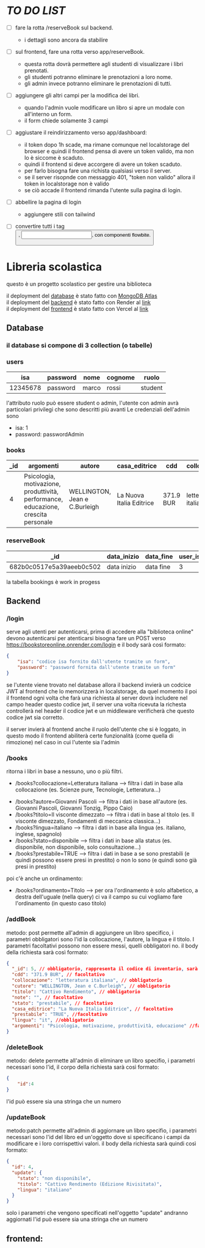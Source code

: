 # *TO DO LIST*

- [ ] fare la rotta /reserveBook sul backend.
    - i dettagli sono ancora da stabilire
- [ ] sul frontend, fare una rotta verso app/reserveBook.
    - questa rotta dovrà permettere agli studenti di visualizzare i libri prenotati.
    - gli studenti potranno eliminare le prenotazioni a loro nome.
    - gli admin invece potranno eliminare le prenotazioni di tutti.
- [ ] aggiungere gli altri campi per la modifica dei libri.
    - quando l'admin vuole modificare un libro si apre un modale con all'interno un form.
    - il form chiede solamente 3 campi
- [ ] aggiustare il reindirizzamento verso app/dashboard:
    -  il token dopo 1h scade, ma rimane comunque nel localstorage del browser e quindi il frontend pensa di avere un token valido, ma non lo è siccome è scaduto.
    -  quindi il frontend si deve accorgere di avere un token scaduto.
    - per farlo bisogna fare una richista qualsiasi verso il server.
    - se il server risopnde con messaggio 401, "token non valido" allora il token in localstorage non è valido
    - se ciò accade il frontend rimanda l'utente sulla pagina di login.
- [ ] abbellire la pagina di login
    - aggiungere stili con tailwind
- [ ] convertire tutti i tag <button>, <input>, <label> con componenti flowbite.
















# Libreria scolastica
questo è un progetto scolastico per gestire una biblioteca

il deployment del [database](#database) è stato fatto con [MongoDB Atlas](https://www.mongodb.com/products/platform/atlas-database)  
il deployment del [backend](./backend/README.md) è stato fatto con Render al [link](https://bookstoreonline.onrender.com/)  
il deployment del [frontend](./Frontend/README.md) è stato fatto con Vercel al [link](https://biblioteca-scolastica.vercel.app)  

## Database
### il database si compone di 3 collection (o tabelle) 

### users

|isa|password|nome|cognome|ruolo|
|---|--------|----|-------|-----|
|12345678|password|marco|rossi|student|

l'attributo ruolo può essere student o admin, l'utente con admin avrà particolari privilegi che sono descritti più avanti
Le credenziali dell'admin sono
- isa: 1
- password: passwordAdmin

### books

| _id      | argomenti                                               | autore                          | casa_editrice              | cdd      | collocazione        | lingua    | note | prestabile | stato        | titolo                                      |
|----------|---------------------------------------------------------|---------------------------------|----------------------------|----------|---------------------|----------|------|------------|--------------|---------------------------------------------|
| 4        | Psicologia, motivazione, produttività, performance, educazione, crescita personale | WELLINGTON, Jean e C.Burleigh  | La Nuova Italia Editrice   | 371.9 BUR | letteratura italiana | italiano |      | TRUE       | Disponibile  | Cattivo Rendimento (Edizione Rivisitata)    |


### reserveBook

| _id                        | data_inizio | data_fine   | user_isa | book_id |
|----------------------------|-------------|-------------|----------|---------|
| 682b0c0517e5a39aeeb0c502    | data inizio | data fine   | 3        | 29      |




la tabella bookings è work in progess

## Backend

### /login 
serve agli utenti per autenticarsi, prima di accedere alla "biblioteca online" devono autenticarsi
per atenticarsi bisogna fare un POST verso https://bookstoreonline.onrender.com/login 
e il body sarà così formato:
```json 
{
    "isa": "codice isa fornito dall'utente tramite un form",
    "password": "password fornita dall'utente tramite un form"
}
```
se l'utente viene trovato nel database allora il backend invierà un codcice JWT al frontend che lo memorizzerà in localstorage, da quel momento il poi il frontend
ogni volta che farà una richiesta al server dovrà includere nel campo header questo codice jwt, il server una volta ricevuta la richesta 
controllerà nel header il codice jwt e un middleware verificherà che questo codice jwt sia corretto.

il server invierà al frontend anche il ruolo dell'utente che si è loggato, in questo modo il frontend abiliterà certe funzionalità (come quella di rimozione) nel caso in cui l'utente sia l'admin



### /books
ritorna i libri in base a nessuno, uno o più filtri.

- /books?collocazione=Letteratura italiana --> filtra i dati in base alla collocazione (es. Scienze pure, Tecnologie, Letteratura...)
<!-- - /books?argomenti=Letteratura filtra i dati in base alla disciplina (es. Metallurgia, Informatica, Fiscia, Guerra) -->
- /books?autore=Giovanni Pascoli --> filtra i dati in base all'autore (es. Giovanni Pascoli, Giovanni Tonzig, Pippo Caio)
- /books?titolo=Il visconte dimezzato --> filtra i dati in base al titolo (es. Il visconte dimezzato, Fondamenti di meccanica classica...)
- /books?lingua=italiano --> filtra i dati in base alla lingua (es. italiano, inglese, spagnolo)
- /books?stato=disponibile --> filtra i dati in base alla status (es. disponibile, non disponibile, solo consultazione...)
- /books?prestabile=TRUE --> filtra i dati in base a se sono prestabili (e quindi possono essere presi in prestito) o non lo sono (e quindi sono già presi in prestito)

poi c'è anche un ordinamento:
- /books?ordinamento=Titolo --> per ora l'ordinamento è solo alfabetico, a destra dell'uguale (nella query) ci va il campo su cui vogliamo fare l'ordinamento (in questo caso titolo)

### /addBook
metodo: post
permette all'admin di aggiungere un libro specifico, i parametri obbligatori sono l'id la collocazione, l'autore, la lingua e il titolo.
I parametri facoltativi possono non essere messi, quelli obbligatori no.
 il body della richiesta sarà così formato:
```json 
{
  "_id": 5, // obbligatorio, rappresenta il codice di inventario, sarà l'admin a passarlo direttamente al server (l'id non verrò generato da mongodb)
  "cdd": "371.9 BUR", // facoltativo
  "collocazione": "letteratura italiana", // obbligatorio
  "cutore": "WELLINGTON, Jean e C.Burleigh", // obbligatorio
  "titolo": "Cattivo Rendimento", // obbligatorio
  "note": "", // facoltativo
  "stato": "prestabile", // facoltativo
  "casa_editrice": "La Nuova Italia Editrice", // facoltativo
  "prestabile": "TRUE", //facoltativo
  "lingua": "it", //obbligatorio
  "argomenti": "Psicologia, motivazione, produttività, educazione" //facoltativo
}
```


### /deleteBook
metodo: delete
permette all'admin di eliminare un libro specifio, i parametri necessari sono l'id, il corpo della richiesta sarà così formato:
```json 
{
    "id":4
}
```
l'id può essere sia una stringa che un numero

### /updateBook
metodo:patch
permette all'admin di aggiornare un libro specifio, i parametri necessari sono l'id del libro ed un'oggetto dove si specificano i campi da modificare e i loro corrispettivi valori.
il body della richiesta sarà quindi così formato:
```json 
{
  "id": 4,
  "update": {
    "stato": "non disponibile",
    "titolo": "Cattivo Rendimento (Edizione Rivisitata)",
    "lingua": "italiano"
  }
}
```
solo i parametri che vengono specificati nell'oggetto "update" andranno aggiornati
l'id può essere sia una stringa che un numero







## frontend:

